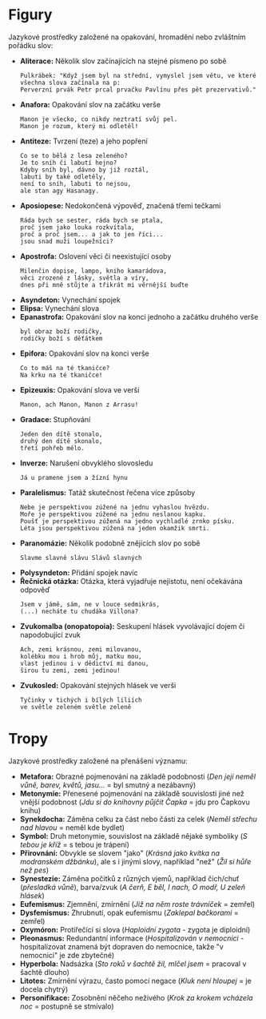 # Figury
Jazykové prostředky založené na opakování, hromadění nebo zvláštním pořádku slov:
- **Aliterace:** Několik slov začínajících na stejné písmeno po sobě
  ```
  Pulkrábek: "Když jsem byl na střední, vymyslel jsem větu, ve které všechna slova začínala na p:
  Perverzní prvák Petr prcal prvačku Pavlínu přes pět prezervativů."
  ```
- **Anafora:** Opakování slov na začátku verše
  ```
  Manon je všecko, co nikdy neztratí svůj pel.
  Manon je rozum, který mi odletěl!
  ```
- **Antiteze:** Tvrzení (teze) a jeho popření
  ```
  Co se to bělá z lesa zeleného?
  Je to sníh či labutí hejno?
  Kdyby sníh byl, dávno by již roztál,
  labuti by také odletěly,
  není to sníh, labuti to nejsou,
  ale stan agy Hasanagy.
  ```
- **Aposiopese:** Nedokončená výpověď, značená třemi tečkami
  ```
  Ráda bych se sester, ráda bych se ptala,
  proč jsem jako louka rozkvítala,
  proč a proč jsem... a jak to jen říci...
  jsou snad muži loupežníci?
  ```
- **Apostrofa:** Oslovení věci či neexistující osoby
  ```
  Milenčin dopise, lampo, kniho kamarádova,
  věci zrozené z lásky, světla a víry,
  dnes při mně stůjte a třikrát mi věrnější buďte
  ```
- **Asyndeton:** Vynechání spojek
- **Elipsa:** Vynechání slova
- **Epanastrofa:** Opakování slov na konci jednoho a začátku druhého verše
  ```
  byl obraz boží rodičky,
  rodičky boží s děťátkem
  ```
- **Epifora:** Opakování slov na konci verše
  ```
  Co to máš na té tkaničce?
  Na krku na té tkaničce!
  ```
- **Epizeuxis:** Opakování slova ve verši
  ```
  Manon, ach Manon, Manon z Arrasu!
  ```
- **Gradace:** Stupňování
  ```
  Jeden den dítě stonalo,
  druhý den dítě skonalo,
  třetí pohřeb mělo.
  ```
- **Inverze:** Narušení obvyklého slovosledu
  ```
  Já u pramene jsem a žízní hynu
  ```
- **Paralelismus:** Tatáž skutečnost řečena více způsoby
  ```
  Nebe je perspektivou zúžené na jednu vyhaslou hvězdu.
  Moře je perspektivou zúžené na jednu neslanou kapku.
  Poušť je perspektivou zúžená na jedno vychladlé zrnko písku.
  Léta jsou perspektivou zúžená na jeden okamžik smrti.
  ```
- **Paranomázie:** Několik podobně znějících slov po sobě
  ```
  Slavme slavně slávu Slávů slavných
  ```
- **Polysyndeton:** Přidání spojek navíc
- **Řečnická otázka:** Otázka, která vyjadřuje nejistotu, není očekávána odpověď
  ```
  Jsem v jámě, sám, ne v louce sedmikrás,
  (...) necháte tu chudáka Villona?
  ```
- **Zvukomalba (onopatopoia):** Seskupení hlásek vyvolávající dojem či napodobující zvuk
  ```
  Ach, zemi krásnou, zemi milovanou,
  kolébku mou i hrob můj, matku mou,
  vlast jedinou i v dědictví mi danou,
  širou tu zemi, zemi jedinou!
  ```
- **Zvukosled:** Opakování stejných hlásek ve verši
  ```
  Tyčinky v tichých i bílých liliích
  ve světle zeleném světle zeleně 
  ```

# Tropy
Jazykové prostředky založené na přenášení významu:
- **Metafora:** Obrazné pojmenování na základě podobnosti (*Den její neměl vůně, barev, květů, jasu...* = byl smutný a nezábavný)
- **Metonymie:** Přenesené pojmenování na základě souvislosti jiné než vnější podobnost (*Jdu si do knihovny půjčit Čapka* = jdu pro Čapkovu knihu)
- **Synekdocha:** Záměna celku za část nebo části za celek (*Neměl střechu nad hlavou* = neměl kde bydlet)
- **Symbol:** Druh metonymie, souvislost na základě nějaké symboliky (*S tebou je kříž* = s tebou je trápení)
- **Přirovnání:** Obvykle se slovem "jako" (*Krásná jako kvítka na modranském džbánku*), ale s i jinými slovy, například "než" (*Žil si hůře než pes*)
- **Synestezie:** Záměna počitků z různých vjemů, například čich/chuť (*přesladká vůně*), barva/zvuk (*A čerň, E běl, I nach, O modř, U zeleň hlásek*)
- **Eufemismus:** Zjemnění, zmírnění (*Již na něm roste trávníček* = zemřel)
- **Dysfemismus:** Zhrubnutí, opak eufemismu (*Zaklepal bačkorami* = zemřel)
- **Oxymóron:** Protiřečící si slova (*Haploidní zygota* - zygota je diploidní)
- **Pleonasmus:** Redundantní informace (*Hospitalizován v nemocnici* - hospitalizovat znamená být dopraven do nemocnice, takže "v nemocnici" je zde zbytečné)
- **Hyperbola:** Nadsázka (*Sto roků v šachtě žil, mlčel jsem* = pracoval v šachtě dlouho)
- **Litotes:** Zmírnění výrazu, často pomocí negace (*Kluk není hloupej* = je docela chytrý)
- **Personifikace:** Zosobnění něčeho neživého (*Krok za krokem vcházela noc* = postupně se stmívalo)
